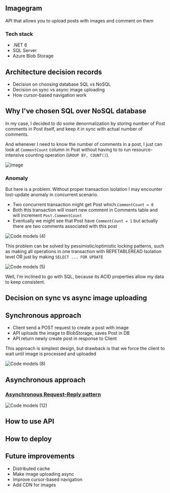 ## Imagegram

API that allows you to upload posts with images and comment on them

### Tech stack
- .NET 6 
- SQL Server
- Azure Blob Storage

## Architecture decision records
- Decision on choosing database SQL vs NoSQL
- Decision on sync vs async image uploading
- How cursor-based navigation work


## Why I've chosen SQL over NoSQL database

In my case, I decided to do some denormalization by storing number of Post comments in Post itself, and keep it in sync with actual number of comments.

And whenever I need to know the number of comments in a post, I just can look at `CommentCount` column in Post without having to to run resource-intensive counting operation (`GROUP BY, COUNT()`).

![image](https://user-images.githubusercontent.com/36125138/199615492-78fae1c6-ae88-4a95-8fbd-4fb18f7922a4.png)

### Anomaly

But here is a problem. Without proper transaction isolation I may encounter lost-update anomaly in concurrent scenario.

- Two concurrent transaction might get Post which `CommentCount = 0`
- Both this transaction will insert new comment in Comments table and will increment `Post.CommentCount`
- Eventually we might see that Post have `CommentCount = 1` but actually there are two comments associated with this post

![Code models (4)](https://user-images.githubusercontent.com/36125138/199616261-fd2a1ef5-43c6-46d3-a77f-819b5fc31964.jpg)

This problem can be solved by pessimistic/optimistic locking patterns, such as making all operations in one transaction with REPETABLEREAD Isolation level OR just by making `SELECT ... FOR UPDATE`

![Code models (5)](https://user-images.githubusercontent.com/36125138/199618243-237e54d3-bab0-4be2-a57a-de0cf44fb600.jpg)

Well, I'm inclined to go with SQL, because its ACID properties allow my data to keep consistent.



## Decision on sync vs async image uploading

## Synchronous approach

- Client send a POST request to create a post with image
- API uploads the image to BlobStorage, saves Post in DB
- API return newly create post in response to Client

This approach is simplest design, but drawback is that we force the client to wait until image is processed and uploaded 

![Code models (8)](https://user-images.githubusercontent.com/36125138/199660965-6bfaf902-215e-40d5-9a0c-2d9636952a7b.jpg)


## Asynchronous approach

### [Asynchronous Request-Reply pattern](https://learn.microsoft.com/en-us/azure/architecture/patterns/async-request-reply)


![Code models (12)](https://user-images.githubusercontent.com/36125138/199669459-f4e03f9c-3325-4500-a5c6-b23e58627f51.jpg)




## How to use API


## How to deploy


## Future improvements
- Distributed cache
- Make image uploading async
- Improve cursor-based navigation
- Add CDN for images

